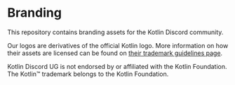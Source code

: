 Branding
========

This repository contains branding assets for the Kotlin Discord community.

Our logos are derivatives of the official Kotlin logo. More information on how their assets are licensed
can be found on [their trademark guidelines page](https://kotlinlang.org/foundation/guidelines.html).

Kotlin Discord UG is not endorsed by or affiliated with the Kotlin Foundation. The Kotlin™ trademark belongs
to the Kotlin Foundation.